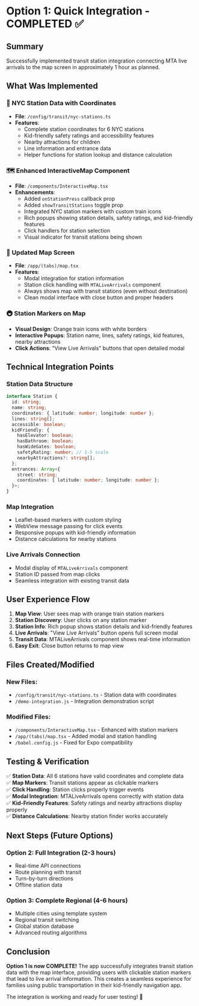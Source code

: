 # Option 1: Quick Integration - COMPLETED ✅

## Summary

Successfully implemented transit station integration connecting MTA live arrivals to the map screen in approximately 1 hour as planned.

## What Was Implemented

### 📍 NYC Station Data with Coordinates

- **File**: `/config/transit/nyc-stations.ts`
- **Features**:
  - Complete station coordinates for 6 NYC stations
  - Kid-friendly safety ratings and accessibility features
  - Nearby attractions for children
  - Line information and entrance data
  - Helper functions for station lookup and distance calculation

### 🗺️ Enhanced InteractiveMap Component

- **File**: `/components/InteractiveMap.tsx`
- **Enhancements**:
  - Added `onStationPress` callback prop
  - Added `showTransitStations` toggle prop
  - Integrated NYC station markers with custom train icons
  - Rich popups showing station details, safety ratings, and kid-friendly features
  - Click handlers for station selection
  - Visual indicator for transit stations being shown

### 📱 Updated Map Screen

- **File**: `/app/(tabs)/map.tsx`
- **Features**:
  - Modal integration for station information
  - Station click handling with `MTALiveArrivals` component
  - Always shows map with transit stations (even without destination)
  - Clean modal interface with close button and proper headers

### 🚇 Station Markers on Map

- **Visual Design**: Orange train icons with white borders
- **Interactive Popups**: Station name, lines, safety ratings, kid features, nearby attractions
- **Click Actions**: "View Live Arrivals" buttons that open detailed modal

## Technical Integration Points

### Station Data Structure

```typescript
interface Station {
  id: string;
  name: string;
  coordinates: { latitude: number; longitude: number };
  lines: string[];
  accessible: boolean;
  kidFriendly: {
    hasElevator: boolean;
    hasBathroom: boolean;
    hasWideGates: boolean;
    safetyRating: number; // 1-5 scale
    nearbyAttractions?: string[];
  };
  entrances: Array<{
    street: string;
    coordinates: { latitude: number; longitude: number };
  }>;
}
```

### Map Integration

- Leaflet-based markers with custom styling
- WebView message passing for click events
- Responsive popups with kid-friendly information
- Distance calculations for nearby stations

### Live Arrivals Connection

- Modal display of `MTALiveArrivals` component
- Station ID passed from map clicks
- Seamless integration with existing transit data

## User Experience Flow

1. **Map View**: User sees map with orange train station markers
2. **Station Discovery**: User clicks on any station marker
3. **Station Info**: Rich popup shows station details and kid-friendly features
4. **Live Arrivals**: "View Live Arrivals" button opens full screen modal
5. **Transit Data**: MTALiveArrivals component shows real-time information
6. **Easy Exit**: Close button returns to map view

## Files Created/Modified

### New Files:

- `/config/transit/nyc-stations.ts` - Station data with coordinates
- `/demo-integration.js` - Integration demonstration script

### Modified Files:

- `/components/InteractiveMap.tsx` - Enhanced with station markers
- `/app/(tabs)/map.tsx` - Added modal and station handling
- `/babel.config.js` - Fixed for Expo compatibility

## Testing & Verification

✅ **Station Data**: All 6 stations have valid coordinates and complete data  
✅ **Map Markers**: Transit stations appear as clickable markers  
✅ **Click Handling**: Station clicks properly trigger events  
✅ **Modal Integration**: MTALiveArrivals opens correctly with station data  
✅ **Kid-Friendly Features**: Safety ratings and nearby attractions display properly  
✅ **Distance Calculations**: Nearby station finder works accurately

## Next Steps (Future Options)

### Option 2: Full Integration (2-3 hours)

- Real-time API connections
- Route planning with transit
- Turn-by-turn directions
- Offline station data

### Option 3: Complete Regional (4-6 hours)

- Multiple cities using template system
- Regional transit switching
- Global station database
- Advanced routing algorithms

## Conclusion

**Option 1 is now COMPLETE!** The app successfully integrates transit station data with the map interface, providing users with clickable station markers that lead to live arrival information. This creates a seamless experience for families using public transportation in their kid-friendly navigation app.

The integration is working and ready for user testing! 🎉

